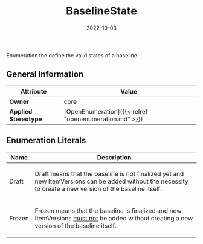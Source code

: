 ﻿---
title: BaselineState
toc: false
type: specs
date: "2022-10-03"
draft: false
specification: VEC
version: 2.0.1
documentType: "Recommendation"
elementType: Class
classes:
  - BaselineState
menu_name: vec-2.0.1
---
<p> Enumeration the define the valid states of a baseline.      </p>

## General Information

| Attribute               | Value |
|-------------------------|-------|
| **Owner**               | core |
| **Applied Stereotype**  | [OpenEnumeration]({{< relref "openenumeration.md" >}})<br/>  |

## Enumeration Literals
| Name          | **Description** |
|---------------|-----------------|
| Draft | <p> Draft means that the baseline is not finalized yet and new ItemVersions can be added without the necessity to create a new version of the baseline itself.      </p> |
| Frozen | <p> Frozen means that the baseline is finalized and new ItemVersions <u>must not</u> be added without creating a new version of the baseline itself.      </p> |
